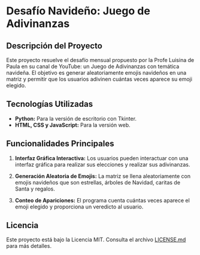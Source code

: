 # Desafío Navideño: Juego de Adivinanzas

## Descripción del Proyecto

Este proyecto resuelve el desafío mensual propuesto por la Profe Luisina de Paula en su canal de YouTube: un Juego de Adivinanzas con temática navideña. El objetivo es generar aleatoriamente emojis navideños en una matriz y permitir que los usuarios adivinen cuántas veces aparece su emoji elegido.

## Tecnologías Utilizadas

- **Python:** Para la versión de escritorio con Tkinter.
- **HTML, CSS y JavaScript:** Para la versión web.

## Funcionalidades Principales

1. **Interfaz Gráfica Interactiva:** Los usuarios pueden interactuar con una interfaz gráfica para realizar sus elecciones y realizar sus adivinanzas.

2. **Generación Aleatoria de Emojis:** La matriz se llena aleatoriamente con emojis navideños que son estrellas, árboles de Navidad, caritas de Santa y regalos.

3. **Conteo de Apariciones:** El programa cuenta cuántas veces aparece el emoji elegido y proporciona un veredicto al usuario.


## Licencia

Este proyecto está bajo la Licencia MIT. Consulta el archivo [LICENSE.md](LICENSE.md) para más detalles.

